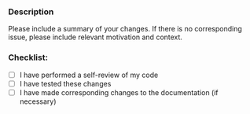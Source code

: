 ### Description

Please include a summary of your changes. If there is no corresponding issue, please include relevant motivation and context. 

<!--
Fixes # (issue)
Relates to # (issue/PR)
Depends on # (issue/PR)
-->

### Checklist:

- [ ] I have performed a self-review of my code
- [ ] I have tested these changes
- [ ] I have made corresponding changes to the documentation (if necessary)

<!-- 
### Additional Notes
-->

